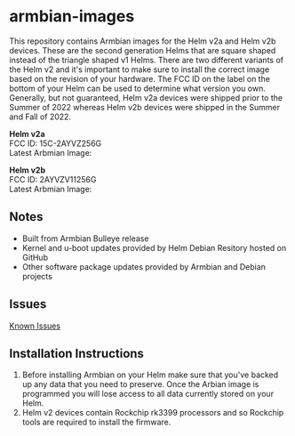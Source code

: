 # armbian-images

This repository contains Armbian images for the Helm v2a and Helm v2b devices.  These are the second generation Helms that are square shaped instead of the triangle shaped v1 Helms.  There are two different variants of the Helm v2 and it's important to make sure to install the correct image based on the revision of your hardware.  The FCC ID on the label on the bottom of your Helm can be used to determine what version you own.  Generally, but not guaranteed, Helm v2a devices were shipped prior to the Summer of 2022 whereas Helm v2b devices were shipped in the Summer and Fall of 2022.

**Helm v2a**\
FCC ID: 15C-2AYVZ256G\
Latest Arbmian Image: 

**Helm v2b**\
FCC ID: 2AYVZV11256G\
Latest Arbmian Image:  

## Notes
+ Built from Armbian Bulleye release
+ Kernel and u-boot updates provided by Helm Debian Resitory hosted on GitHub
+ Other software package updates provided by Armbian and Debian projects

## Issues
[Known Issues](https://github.com/HelmSecure/armbian-images/issues)

## Installation Instructions
1. Before installing Armbian on your Helm make sure that you've backed up any data that you need to preserve.  Once the Arbian image is programmed you will lose access to all data currently stored on your Helm.
2. Helm v2 devices contain Rockchip rk3399 processors and so Rockchip tools are required to install the firmware.
